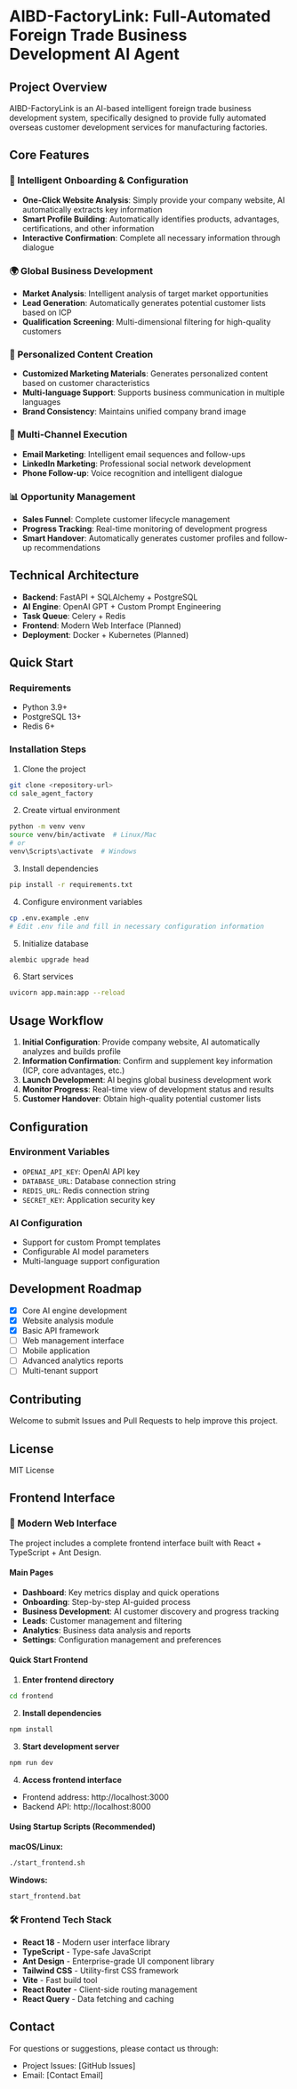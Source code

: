 # AIBD-FactoryLink: Full-Automated Foreign Trade Business Development AI Agent

## Project Overview

AIBD-FactoryLink is an AI-based intelligent foreign trade business development system, specifically designed to provide fully automated overseas customer development services for manufacturing factories.

## Core Features

### 🚀 Intelligent Onboarding & Configuration
- **One-Click Website Analysis**: Simply provide your company website, AI automatically extracts key information
- **Smart Profile Building**: Automatically identifies products, advantages, certifications, and other information
- **Interactive Confirmation**: Complete all necessary information through dialogue

### 🌍 Global Business Development
- **Market Analysis**: Intelligent analysis of target market opportunities
- **Lead Generation**: Automatically generates potential customer lists based on ICP
- **Qualification Screening**: Multi-dimensional filtering for high-quality customers

### 📝 Personalized Content Creation
- **Customized Marketing Materials**: Generates personalized content based on customer characteristics
- **Multi-language Support**: Supports business communication in multiple languages
- **Brand Consistency**: Maintains unified company brand image

### 📧 Multi-Channel Execution
- **Email Marketing**: Intelligent email sequences and follow-ups
- **LinkedIn Marketing**: Professional social network development
- **Phone Follow-up**: Voice recognition and intelligent dialogue

### 📊 Opportunity Management
- **Sales Funnel**: Complete customer lifecycle management
- **Progress Tracking**: Real-time monitoring of development progress
- **Smart Handover**: Automatically generates customer profiles and follow-up recommendations

## Technical Architecture

- **Backend**: FastAPI + SQLAlchemy + PostgreSQL
- **AI Engine**: OpenAI GPT + Custom Prompt Engineering
- **Task Queue**: Celery + Redis
- **Frontend**: Modern Web Interface (Planned)
- **Deployment**: Docker + Kubernetes (Planned)

## Quick Start

### Requirements
- Python 3.9+
- PostgreSQL 13+
- Redis 6+

### Installation Steps

1. Clone the project
```bash
git clone <repository-url>
cd sale_agent_factory
```

2. Create virtual environment
```bash
python -m venv venv
source venv/bin/activate  # Linux/Mac
# or
venv\Scripts\activate  # Windows
```

3. Install dependencies
```bash
pip install -r requirements.txt
```

4. Configure environment variables
```bash
cp .env.example .env
# Edit .env file and fill in necessary configuration information
```

5. Initialize database
```bash
alembic upgrade head
```

6. Start services
```bash
uvicorn app.main:app --reload
```

## Usage Workflow

1. **Initial Configuration**: Provide company website, AI automatically analyzes and builds profile
2. **Information Confirmation**: Confirm and supplement key information (ICP, core advantages, etc.)
3. **Launch Development**: AI begins global business development work
4. **Monitor Progress**: Real-time view of development status and results
5. **Customer Handover**: Obtain high-quality potential customer lists

## Configuration

### Environment Variables
- `OPENAI_API_KEY`: OpenAI API key
- `DATABASE_URL`: Database connection string
- `REDIS_URL`: Redis connection string
- `SECRET_KEY`: Application security key

### AI Configuration
- Support for custom Prompt templates
- Configurable AI model parameters
- Multi-language support configuration

## Development Roadmap

- [x] Core AI engine development
- [x] Website analysis module
- [x] Basic API framework
- [ ] Web management interface
- [ ] Mobile application
- [ ] Advanced analytics reports
- [ ] Multi-tenant support

## Contributing

Welcome to submit Issues and Pull Requests to help improve this project.

## License

MIT License

## Frontend Interface

### 🎨 Modern Web Interface

The project includes a complete frontend interface built with React + TypeScript + Ant Design.

#### Main Pages
- **Dashboard**: Key metrics display and quick operations
- **Onboarding**: Step-by-step AI-guided process
- **Business Development**: AI customer discovery and progress tracking
- **Leads**: Customer management and filtering
- **Analytics**: Business data analysis and reports
- **Settings**: Configuration management and preferences

#### Quick Start Frontend

1. **Enter frontend directory**
```bash
cd frontend
```

2. **Install dependencies**
```bash
npm install
```

3. **Start development server**
```bash
npm run dev
```

4. **Access frontend interface**
- Frontend address: http://localhost:3000
- Backend API: http://localhost:8000

#### Using Startup Scripts (Recommended)

**macOS/Linux:**
```bash
./start_frontend.sh
```

**Windows:**
```cmd
start_frontend.bat
```

### 🛠️ Frontend Tech Stack

- **React 18** - Modern user interface library
- **TypeScript** - Type-safe JavaScript
- **Ant Design** - Enterprise-grade UI component library
- **Tailwind CSS** - Utility-first CSS framework
- **Vite** - Fast build tool
- **React Router** - Client-side routing management
- **React Query** - Data fetching and caching

## Contact

For questions or suggestions, please contact us through:
- Project Issues: [GitHub Issues]
- Email: [Contact Email]

